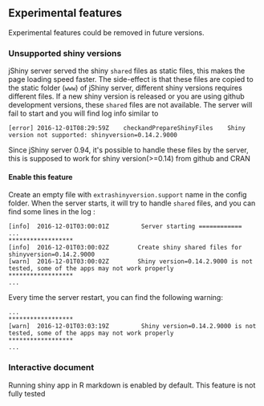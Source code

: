 ## Experimental features
  Experimental features could be removed in future versions.
  
### Unsupported shiny versions
  jShiny server served the shiny `shared` files as static files, this makes the page loading speed faster. 
  The side-effect is that these files are copied to the static folder (`www`) of jShiny server, different shiny versions requires different files.
  If a new shiny version is released or you are using github development versions, these `shared` files are not available. The server will fail to start and you will find log info similar to  
```
[error]	2016-12-01T08:29:59Z	checkandPrepareShinyFiles	 Shiny version not supported: shinyversion=0.14.2.9000 
```

  Since jShiny server 0.94, it's possible to handle these files by the server, this is supposed to work for shiny version(>=0.14) from github and CRAN
  
#### Enable this feature
  Create an empty file with `extrashinyversion.support` name in the config folder. When the server starts, it will try to handle `shared` files, and you can find some lines in the log :
  
```
[info]	2016-12-01T03:00:01Z		 Server starting ============ 
...
******************
[info]	2016-12-01T03:00:02Z		Create shiny shared files for shinyversion=0.14.2.9000
[warn]	2016-12-01T03:00:02Z		Shiny version=0.14.2.9000 is not tested, some of the apps may not work properly 
******************
...
``` 

Every time the server restart, you can find the following warning:

```
...
******************
[warn]	2016-12-01T03:03:19Z		 Shiny version=0.14.2.9000 is not tested, some of the apps may not work properly 
******************
...
```


### Interactive document
Running shiny app in R markdown is enabled by default. This feature is not fully tested


